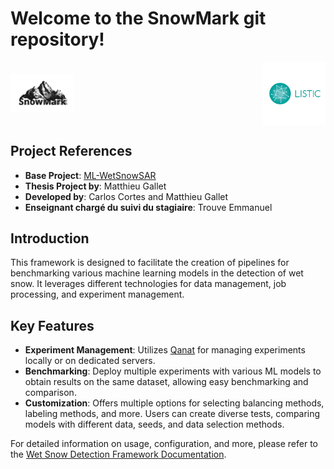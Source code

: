 Welcome to the SnowMark git repository!
================================================

<div style="display: flex; justify-content: space-between; align-items: center;">
    <img src="./sphinx_build/source/images/logo_SnowMark.svg" alt="SnowMark logo" style="width: 20%; height: auto;">
    <img src="./sphinx_build/source/images/listic_logo.png" alt="Listic Logo" style="width: 20%; height: auto;">
</div>

## Project References

- **Base Project**: [ML-WetSnowSAR](https://github.com/Matthieu-Gallet/ML-WetSnowSAR)
- **Thesis Project by**: Matthieu Gallet
- **Developed by**: Carlos Cortes and Matthieu Gallet
- **Enseignant chargé du suivi du stagiaire**: Trouve Emmanuel

## Introduction

This framework is designed to facilitate the creation of pipelines for benchmarking various machine learning models in the detection of wet snow. It leverages different technologies for data management, job processing, and experiment management.

## Key Features

- **Experiment Management**: Utilizes [Qanat](https://ammarmian.github.io/qanat/) for managing experiments locally or on dedicated servers.
- **Benchmarking**: Deploy multiple experiments with various ML models to obtain results on the same dataset, allowing easy benchmarking and comparison.
- **Customization**: Offers multiple options for selecting balancing methods, labeling methods, and more. Users can create diverse tests, comparing models with different data, seeds, and data selection methods.

For detailed information on usage, configuration, and more, please refer to the [Wet Snow Detection Framework Documentation](https://cortesmc.github.io/ML-WetSnowSAR_pipeline_stage/index.html).
